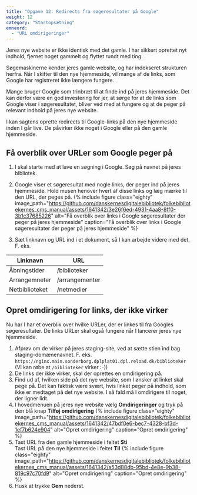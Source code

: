 ```yaml
---
title: "Opgave 12: Redirects fra søgeresultater på Google"
weight: 12
category: "Startopsætning"
emneord:
  - "URL omdirigeringer"
---
```

Jeres nye website er ikke identisk med det gamle. I har sikkert oprettet nyt indhold, fjernet noget gammelt og flyttet rundt med ting.

Søgemaskinerne kender jeres gamle website, og har indekseret strukturen herfra. Når I skifter til den nye hjemmeside, vil mange af de links, som Google har registreret ikke længere fungere. 

Mange bruger Google som trinbræt til at finde ind på jeres hjemmeside. Det kan derfor være en god investering for jer, at sørge for at de links som Google viser i søgeresultatet, bliver ved med at fungere og at de peger på relevant indhold på jeres nye website.

I kan sagtens oprette redirects til Google-links på den nye hjemmeside inden I går live. De påvirker ikke noget i Google eller på den gamle hjemmeside.

## Få overblik over URLer som Google peger på
1. I skal starte med at lave en søgning i Google. Søg på navnet på jeres bibliotek.
2. Google viser et søgeresultat med nogle links, der peger ind på jeres hjemmeside. Hold musen henover hvert af disse links og læg mærke til den URL, der peges på.
   {% include figure class="eighty" image_path="https://github.com/danskernesdigitalebibliotek/folkebibliotekernes_cms_manual/assets/1641342/3e26f6ed-4931-4aa8-8ff0-3b1c37685226" alt="Få overblik over links i Google søgeresultater der peger på jeres hjemmeside" caption="Få overblik over links i Google søgeresultater der peger på jeres hjemmeside" %}

4. Sæt linknavn og URL ind i et dokument, så I kan arbejde videre med det. F. eks.

|Linknavn|URL|
|---|---|
|Åbningstider|/biblioteker|
|Arrangemneter|/arrangementer|
|Netbiblioteket|/netmedier|

## Opret omdirigering for links, der ikke virker
Nu har I har et overblik over hvilke URLer, der er linkes til fra Googles søgeresultater. De links URLer skal også fungere når I lancerer jeres nye hjemmeside.
1. Afprøv om de virker på jeres staging-site, ved at sætte stien ind bag staging-domænenavnet. F. eks. `https://nginx.main.sonderborg.dplplat01.dpl.reload.dk/biblioteker`
   (Vi kan røbe at `/biblioteker` virker :-))
2. De links der ikke virker, skal der oprettes en omdirigering på.
3. Find ud af, hvilken side på det nye website, som I ønsker at linket skal pege på. Det kan faktisk være svært, hvis linket peger på indhold, som ikke er medtaget på det nye website. I så fald må I omdirigere til noget, der ligner lidt.
4. I hovedmenuen på jeres nye website vælg **Omdirigeringer** og tryk på den blå knap **Tilføj omdirigering**
   {% include figure class="eighty" image_path="https://github.com/danskernesdigitalebibliotek/folkebibliotekernes_cms_manual/assets/1641342/47bdf0e6-bec7-4328-bf3d-1ef7b624e904" alt="Opret omdirigering" caption="Opret omdirigering" %}
6. Tast URL fra den gamle hjemmeside i feltet **Sti**\
   Tast URL på den nye hjemmeside i feltet **Til**
   {% include figure class="eighty" image_path="https://github.com/danskernesdigitalebibliotek/folkebibliotekernes_cms_manual/assets/1641342/a53d88db-95bd-4e8e-9b38-819c97c70fd9" alt="Opret omdirigering" caption="Opret omdirigering" %}
8. Husk at trykke **Gem** nederst.
